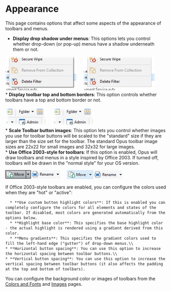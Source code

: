# Appearance

This page contains options that affect some aspects of the appearance of toolbars and menus.

- **Display drop shadow under menus**: This options lets you control whether drop-down (or pop-up) menus have a shadow underneath them or not.

![](/Manual/images/media/menus_-_shadow.png)     ![](/Manual/images/media/menus_-_no_shadow.png)  
\* **Display toolbar top and bottom borders**: This option controls whether toolbars have a top and bottom border or not.

![](/Manual/images/media/toolbars_-_border.png)     ![](/Manual/images/media/toolbars_-_no_border.png)  
\* **Scale Toolbar button images**: This option lets you control whether images you use for toolbar buttons will be scaled to the "standard" size if they are larger than the size set for the toolbar. The standard Opus toolbar image sizes are 22x22 for small images and 32x32 for large images.  
\* **Use Office 2003-style for toolbars**: If this option is enabled, Opus will draw toolbars and menus in a style inspired by Office 2003. If turned off, toolbars will be drawn in the "normal style" for your OS version.

![](/Manual/images/media/toolbars_-_office.png)     ![](/Manual/images/media/toolbars_-_normal.png) 

If Office 2003-style toolbars are enabled, you can configure the colors used when they are "hot" or "active":

      * **Use custom button highlight colors**: If this is enabled you can completely configure the colors for all elements and states of the toolbar. If disabled, most colors are generated automatically from the options below. 
      * **Highlight base color**: This specifies the base highlight color - the actual highlight is rendered using a gradient derived from this color. 
      * **Menu gradients**: This specifies the gradient colors used to fill the left-hand edge ("gutter") of drop-down menus.\\
    * **Horizontal button spacing**: You can use this option to increase the horizontal spacing between toolbar buttons.\\
    * **Vertical button spacing**: You can use this option to increase the vertical spacing between toolbar buttons (it also affects the padding at the top and bottom of toolbars). 

You can configure the background color or images of toolbars from the [Colors and Fonts](../display/colors_and_fonts.md) and [Images](../display/images.md) pages.
